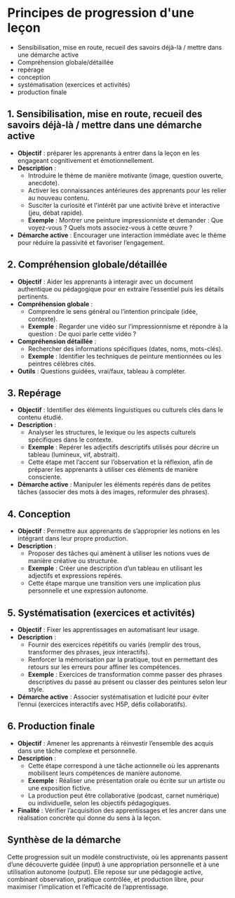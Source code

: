 # Principes de progression d'une leçon


- Sensibilisation, mise en route, recueil des savoirs déjà-là / mettre dans une démarche active
- Compréhension globale/détaillée
- repérage
- conception
- systématisation (exercices et activités)
- production finale


## 1. Sensibilisation, mise en route, recueil des savoirs déjà-là / mettre dans une démarche active
- **Objectif** : préparer les apprenants à entrer dans la leçon en les engageant cognitivement et émotionnellement.
- **Description** :
  - Introduire le thème de manière motivante (image, question ouverte, anecdote).
  - Activer les connaissances antérieures des apprenants pour les relier au nouveau contenu.
  - Susciter la curiosité et l'intérêt par une activité brève et interactive (jeu, débat rapide).
  - **Exemple** : Montrer une peinture impressionniste et demander : Que voyez-vous ? Quels mots associez-vous à cette œuvre ?
- **Démarche active** : Encourager une interaction immédiate avec le thème pour réduire la passivité et favoriser l’engagement.

## 2. Compréhension globale/détaillée
- **Objectif** : Aider les apprenants à interagir avec un document authentique ou pédagogique pour en extraire l’essentiel puis les détails pertinents.
- **Compréhension globale** :
  - Comprendre le sens général ou l’intention principale (idée, contexte).
  - **Exemple** : Regarder une vidéo sur l’impressionnisme et répondre à la question : De quoi parle cette vidéo ?
- **Compréhension détaillée** :
  - Rechercher des informations spécifiques (dates, noms, mots-clés).
  - **Exemple** : Identifier les techniques de peinture mentionnées ou les peintres célèbres cités.
- **Outils** : Questions guidées, vrai/faux, tableau à compléter.

## 3. Repérage
- **Objectif** : Identifier des éléments linguistiques ou culturels clés dans le contenu étudié.
- **Description** :
  - Analyser les structures, le lexique ou les aspects culturels spécifiques dans le contexte.
  - **Exemple** : Repérer les adjectifs descriptifs utilisés pour décrire un tableau (lumineux, vif, abstrait).
  - Cette étape met l’accent sur l’observation et la réflexion, afin de préparer les apprenants à utiliser ces éléments de manière consciente.
- **Démarche active** : Manipuler les éléments repérés dans de petites tâches (associer des mots à des images, reformuler des phrases).

## 4. Conception
- **Objectif** : Permettre aux apprenants de s’approprier les notions en les intégrant dans leur propre production.
- **Description** :
  - Proposer des tâches qui amènent à utiliser les notions vues de manière créative ou structurée.
  - **Exemple** : Créer une description d’un tableau en utilisant les adjectifs et expressions repérés.
  - Cette étape marque une transition vers une implication plus personnelle et une expression autonome.

## 5. Systématisation (exercices et activités)
- **Objectif** : Fixer les apprentissages en automatisant leur usage.
- **Description** :
  - Fournir des exercices répétitifs ou variés (remplir des trous, transformer des phrases, jeux interactifs).
  - Renforcer la mémorisation par la pratique, tout en permettant des retours sur les erreurs pour affiner les compétences.
  - **Exemple** : Exercices de transformation comme passer des phrases descriptives du passé au présent ou classer des peintures selon leur style.
- **Démarche active** : Associer systématisation et ludicité pour éviter l’ennui (exercices interactifs avec H5P, défis collaboratifs).

## 6. Production finale
- **Objectif** : Amener les apprenants à réinvestir l’ensemble des acquis dans une tâche complexe et personnelle.
- **Description** :
  - Cette étape correspond à une tâche actionnelle où les apprenants mobilisent leurs compétences de manière autonome.
  - **Exemple** : Réaliser une présentation orale ou écrite sur un artiste ou une exposition fictive.
  - La production peut être collaborative (podcast, carnet numérique) ou individuelle, selon les objectifs pédagogiques.
- **Finalité** : Vérifier l’acquisition des apprentissages et les ancrer dans une réalisation concrète qui donne du sens à la leçon.

## Synthèse de la démarche
Cette progression suit un modèle constructiviste, où les apprenants passent d’une découverte guidée (input) à une appropriation personnelle et à une utilisation autonome (output). Elle repose sur une pédagogie active, combinant observation, pratique contrôlée, et production libre, pour maximiser l’implication et l’efficacité de l’apprentissage.